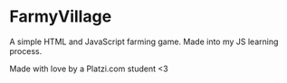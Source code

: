 # FarmyVillage
A simple HTML and JavaScript farming game. Made into my JS learning process.

Made with love by a Platzi.com student <3
